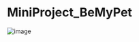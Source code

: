 # MiniProject_BeMyPet
![image](https://user-images.githubusercontent.com/122848687/224893260-c8aa0385-8395-43d8-8189-699178d3ccdb.png)
